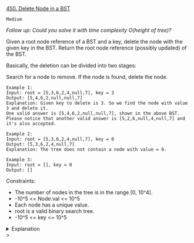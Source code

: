 [450. Delete Node in a BST](https://leetcode.com/problems/delete-node-in-a-bst/)

`Medium`

*Follow up: Could you solve it with time complexity O(height of tree)?*

Given a root node reference of a BST and a key, delete the node with the given key in the BST. Return the root node reference (possibly updated) of the BST.

Basically, the deletion can be divided into two stages:

Search for a node to remove.
If the node is found, delete the node.
 
```
Example 1:
Input: root = [5,3,6,2,4,null,7], key = 3
Output: [5,4,6,2,null,null,7]
Explanation: Given key to delete is 3. So we find the node with value 3 and delete it.
One valid answer is [5,4,6,2,null,null,7], shown in the above BST.
Please notice that another valid answer is [5,2,6,null,4,null,7] and it's also accepted.

Example 2:
Input: root = [5,3,6,2,4,null,7], key = 0
Output: [5,3,6,2,4,null,7]
Explanation: The tree does not contain a node with value = 0.

Example 3:
Input: root = [], key = 0
Output: []
```

Constraints:

- The number of nodes in the tree is in the range [0, 10^4].
- -10^5 <= Node.val <= 10^5
- Each node has a unique value.
- root is a valid binary search tree.
- -10^5 <= key <= 10^5

<details>
<summary>Explanation</summary>

[東哥帶你刷二元搜尋樹](https://labuladong.github.io/algo/2/21/43/)
</details>>